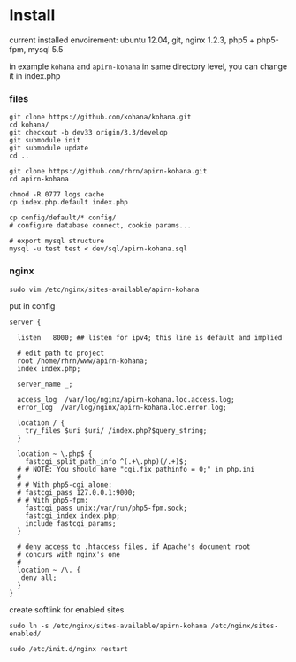 # Install

current installed envoirement: ubuntu 12.04, git, nginx 1.2.3, php5 + php5-fpm, mysql 5.5

in example `kohana` and `apirn-kohana` in same directory level, you can change it in index.php

### files

    git clone https://github.com/kohana/kohana.git
    cd kohana/
    git checkout -b dev33 origin/3.3/develop
    git submodule init
    git submodule update
    cd ..

    git clone https://github.com/rhrn/apirn-kohana.git
    cd apirn-kohana

    chmod -R 0777 logs cache
    cp index.php.default index.php

    cp config/default/* config/
    # configure database connect, cookie params... 
    
    # export mysql structure
    mysql -u test test < dev/sql/apirn-kohana.sql

### nginx

    sudo vim /etc/nginx/sites-available/apirn-kohana

put in config

    server {

      listen   8000; ## listen for ipv4; this line is default and implied

      # edit path to project
      root /home/rhrn/www/apirn-kohana;
      index index.php;

      server_name _;

      access_log  /var/log/nginx/apirn-kohana.loc.access.log;
      error_log  /var/log/nginx/apirn-kohana.loc.error.log;

      location / {
        try_files $uri $uri/ /index.php?$query_string;
      }

      location ~ \.php$ {
        fastcgi_split_path_info ^(.+\.php)(/.+)$;
      # # NOTE: You should have "cgi.fix_pathinfo = 0;" in php.ini
      #
      # # With php5-cgi alone:
      # fastcgi_pass 127.0.0.1:9000;
      # # With php5-fpm:
        fastcgi_pass unix:/var/run/php5-fpm.sock;
        fastcgi_index index.php;
        include fastcgi_params;
      }

      # deny access to .htaccess files, if Apache's document root
      # concurs with nginx's one
      #
      location ~ /\. {
       deny all;
      }
    }

create softlink for enabled sites

    sudo ln -s /etc/nginx/sites-available/apirn-kohana /etc/nginx/sites-enabled/

    sudo /etc/init.d/nginx restart
